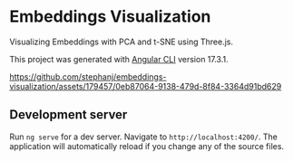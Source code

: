 # Embeddings Visualization

Visualizing Embeddings with PCA and t-SNE using Three.js.

This project was generated with [Angular CLI](https://github.com/angular/angular-cli) version 17.3.1.


https://github.com/stephanj/embeddings-visualization/assets/179457/0eb87064-9138-479d-8f84-3364d91bd629



## Development server

Run `ng serve` for a dev server. Navigate to `http://localhost:4200/`. The application will automatically reload if you change any of the source files.

